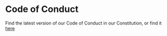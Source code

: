 # Code of Conduct 

Find the latest version of our Code of Conduct in our Constitution, or find it [here](https://gitlab.memri.io/memri/constitution/blob/master/CODE_OF_CONDUCT.md)



